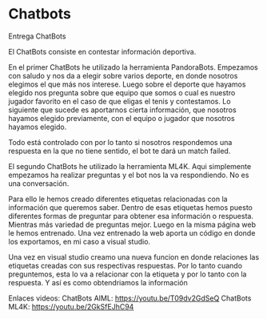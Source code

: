 # Chatbots
Entrega ChatBots

El ChatBots consiste en contestar información deportiva.

En el primer ChatBots he utilizado la herramienta PandoraBots.
Empezamos con saludo y nos da a elegir sobre varios deporte, en donde nosotros elegimos el que más nos interese. Luego sobre el deporte
que hayamos elegido nos pregunta sobre que equipo que somos o cual es nuestro jugador favorito en el caso de que eligas el tenis y contestamos.
Lo siguiente que sucede es aportarnos cierta información, que nosotros hayamos elegido previamente, con el equipo o jugador que nosotros
hayamos elegido.

Todo está controlado con <that> por lo tanto si nosotros respondemos una respuesta en la que no tiene sentido, el bot te dará un match failed.


El segundo ChatBots he utilizado la herramienta ML4K.
Aqui simplemente empezamos ha realizar preguntas y el bot nos la va respondiendo. No es una conversación.

Para ello le hemos creado diferentes etiquetas relacionadas con la información que queremos saber. Dentro de esas etiquetas hemos puesto
diferentes formas de preguntar para obtener esa información o respuesta. Mientras más variedad de preguntas mejor. Luego en la misma página
web le hemos entrenado. Una vez entrenado la web aporta un código en donde los exportamos, en mi caso a visual studio.

Una vez en visual studio creamo una nueva funcion en donde relaciones las etiquetas creadas con sus respectivas respuestas.
Por lo tanto cuando preguntemos, esta lo va a relacionar con la etiqueta y por lo tanto con la respuesta. Y así es como obtendriamos la
información
  
Enlaces videos:
  ChatBots AIML: https://youtu.be/T09dv2GdSeQ
  ChatBots ML4K: https://youtu.be/2GkSfEJhC94
